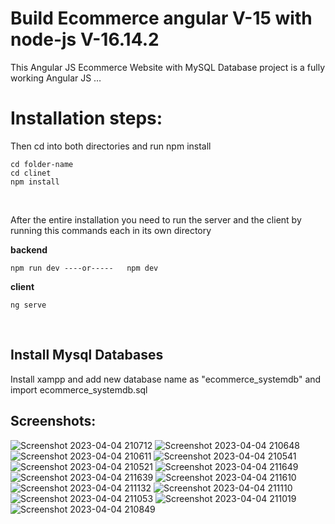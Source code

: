 
# Build Ecommerce angular V-15 with node-js V-16.14.2
This Angular JS Ecommerce Website with MySQL Database project is a fully working Angular JS …

# Installation steps:
Then cd into both directories and run npm install

```
cd folder-name
cd clinet
npm install

```

<br/>

After the entire installation you need to run the server and the client by running this commands each in its own directory

**backend**

```
npm run dev ----or-----   npm dev
```

**client**

```
ng serve
```

<br/>

## Install Mysql Databases

Install xampp and add new database name as "ecommerce_systemdb" and import ecommerce_systemdb.sql
<br/>

## Screenshots:

![Screenshot 2023-04-04 210712](https://user-images.githubusercontent.com/18195950/229897635-4b8049f0-6f5b-4177-977b-5a6c5a50af02.png)
![Screenshot 2023-04-04 210648](https://user-images.githubusercontent.com/18195950/229897641-8572f4e1-0ee8-4af8-bb23-eca3e98bd317.png)
![Screenshot 2023-04-04 210611](https://user-images.githubusercontent.com/18195950/229897645-33ef1336-ff71-47a5-95f8-9d784a50cbd5.png)
![Screenshot 2023-04-04 210541](https://user-images.githubusercontent.com/18195950/229897653-3bb9ba95-bcef-4d91-812c-013708dc5b97.png)
![Screenshot 2023-04-04 210521](https://user-images.githubusercontent.com/18195950/229897661-deec4c49-f05c-4025-9f21-6b3df1e37643.png)
![Screenshot 2023-04-04 211649](https://user-images.githubusercontent.com/18195950/229897697-8feca1c1-b3d9-44ea-8d6a-2af6eed739d9.png)
![Screenshot 2023-04-04 211639](https://user-images.githubusercontent.com/18195950/229897703-63d0e137-9b00-4f8f-9f1f-f8cb6c3ccb21.png)
![Screenshot 2023-04-04 211610](https://user-images.githubusercontent.com/18195950/229897708-07657c07-4121-4b03-9552-3862f5226311.png)
![Screenshot 2023-04-04 211132](https://user-images.githubusercontent.com/18195950/229897712-e8c2d438-e001-4c72-b215-adc22e63e2b7.png)
![Screenshot 2023-04-04 211110](https://user-images.githubusercontent.com/18195950/229897716-cd9e14f8-a970-4f01-9d5e-30d1cd88e22a.png)
![Screenshot 2023-04-04 211053](https://user-images.githubusercontent.com/18195950/229897722-19d60921-029c-4b3d-a303-6f4076d35be4.png)
![Screenshot 2023-04-04 211019](https://user-images.githubusercontent.com/18195950/229897728-b0b01e2a-9dcc-4a58-b6ce-a8762823ec33.png)
![Screenshot 2023-04-04 210849](https://user-images.githubusercontent.com/18195950/229897731-5bdc459c-b17f-45d3-a25b-1552be2a3fa0.png)

